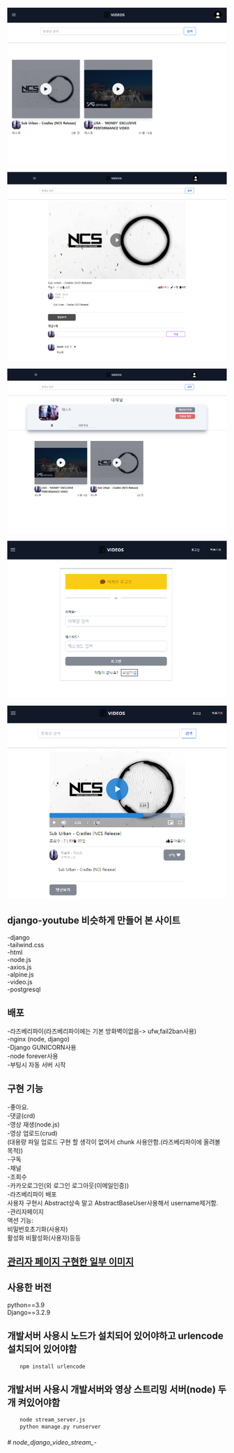
   
<p align="center"><img src="main.png" 너비="400"></p>
<p align="center"><img src="detail.png" 너비="400"></p>
<p align="center"><img src="channel.png" 너비="400"></p>
<p align="center"><img src="login.png" 너비="400"></p>
<p align="center"><img src="video.png" 너비="400"></p>


## django-youtube 비슷하게 만들어 본  사이트

-django<br>
-tailwind.css<br>
-html<br>
-node.js<br>
-axios.js<br>
-alpine.js<br>
-video.js<br>
-postgresql<br>

## 배포
-라즈베리파이(라즈베리파이에는 기본 방화벽이없음-> ufw,fail2ban사용)<br>
-nginx (node, django)<br>
-Django GUNICORN사용<br>
-node forever사용<br>
-부팅시 자동 서버 시작

## 구현 기능 
-좋아요.<br>
-댓글(crd)<br>
-영상 재생(node.js)<br>
-영상 업로드(crud)<br>
(대용량 파일 업로드 구현 할 생각이 없어서 chunk 사용안함.(라즈베리파이에 올려볼 목적))<br>
-구독<br>
-채널<br>
-조회수<br>
-카카오로그인(외 로그인 로그아웃(이메일인증))<br>
-라즈베리파이 배포<br>
사용자 구현시 Abstract상속 말고 AbstractBaseUser사용해서 username제거함.<br>
-관리자페이지 <br>
액션 기능:<br>
	비밀번호초기화(사용자)<br>
	활성화 비활성화(사용자)등등<br>

## <a href="https://github.com/Jin901309/node_django_video_stream_-/tree/main/admin_page_image">관리자 페이지 구현한 일부 이미지</a>


## 사용한 버전
python==3.9<br>
Django==3.2.9<br>


## 개발서버 사용시 노드가 설치되어 있어야하고 urlencode 설치되어 있어야함
```
    npm install urlencode
```

## 개발서버 사용시 개발서버와 영상 스트리밍 서버(node) 두개 켜있어야함
```  
    node stream_server.js
    python manage.py runserver  
```


 
###### # node_django_video_stream_-
